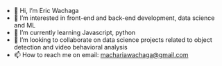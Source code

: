 - 👋 Hi, I’m Eric Wachaga
- 👀 I’m interested in front-end and back-end development, data science and ML
- 🌱 I’m currently learning Javascript, python
- 💞️ I’m looking to collaborate on data science projects related to object detection and  video behavioral analysis
- 📫 How to reach me on email: machariawachaga@gmail.com
